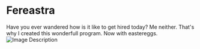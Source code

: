 # Fereastra
Have you ever wandered how is it like to get hired today? Me neither. That's why I created this wonderfull program. Now with eastereggs.
<img src="https://i.imgur.com/bQPrnjp.png" alt="Image Description" style="max-width: 50%; height: auto;">
